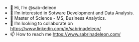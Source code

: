 - 👋 Hi, I’m @sab-deleon
- 👀 I’m interested in Sotware Development and Data Analysis.
- 🌱 Master of Science - MS, Business Analytics.
- 💞️ I’m looking to collaborate on https://www.linkedin.com/in/sabrinadeleon/
- 📫 How to reach me https://www.sabrinadeleon.com/

<!---
sab-deleon/sab-deleon is a ✨ special ✨ repository because its `README.md` (this file) appears on your GitHub profile.
You can click the Preview link to take a look at your changes.
--->

